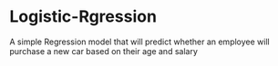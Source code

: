 # Logistic-Rgression
A simple Regression model that will predict whether an employee will purchase a new car based on their age and salary
